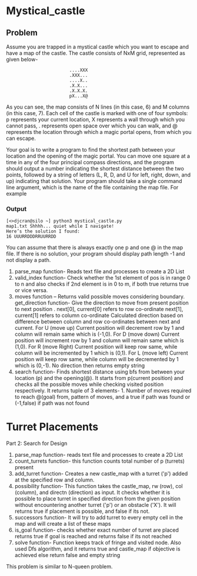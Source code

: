 # Mystical_castle
## Problem
Assume you are trapped in a mystical castle which you want to escape and have a map of the castle. The castle consists
of NxM grid, represented as given below-

                            ....XXX
                            .XXX...
                            ....X..
                            .X.X...
                            .X.X.X.
                            pX...X@

As you can see, the map consists of N lines (in this case, 6) and M columns (in this case, 7). Each cell of the castle is marked with one of four symbols: p represents your current location, X represents a wall through which you cannot pass, . represents open space over which you can walk, and @ represents the location through which a magic portal opens, from which you can escape.

Your goal is to write a program to find the shortest path between your location and the opening of the magic portal. You can move one square at a time in any of the four principal compass directions, and the program should output a number indicating the shortest distance between the two points, followed by a string of letters (L, R, D, and U for left, right, down, and up) indicating that solution. Your program should take a single command line argument, which is the name of the file containing the map file. For example

### Output
    [<>djcran@silo ~] python3 mystical_castle.py
    map1.txt Shhhh... quiet while I navigate!
    Here’s the solution I found:
    16 UUURRDDDRRUURRDD

You can assume that there is always exactly one p and one @ in the map file. If there is no solution, your program should display path length -1 and not display a path.

1.	parse_map function- Reads text file and processes to create a 2D List
2.	valid_index function- Check whether the 1st  element of pos is in range 0 to n and also checks if 2nd element is in 0 to m,  if both true returns true or vice versa.
3.	moves function – Returns valid possible moves considering boundary.
get_direction function- Give the direction to move from present position to next position . 
next[0], current[0] refers to row  co-ordinate 
next[1], current[1] refers to column  co-ordinate
Calculated direction based on difference between column and row co-ordinates between next and current.
For U (move up) Current position will decrement row by 1 and column will remain same which is (-1,0).
For D (move down) Current position will increment row by 1 and column will remain same which is (1,0).
For R (move Right) Current position will keep row same, while column will be incremented by 1 which is (0,1).
For L (move left) Current position will keep row same, while column will be decremented by 1 which is (0,-1).
No direction then returns empty string
4.	search function- Finds shortest distance using bfs from between your location (p) and the opening(@). It starts from p(current position) and checks all the possible moves while checking visited position respectively. It returns tuple of 3 elements- 1. Number of moves required to reach @(goal) from, pattern of moves, and a true if path was found or (-1,false) if path was not found  

# Turret Placements
Part 2: Search for Design
1.	parse_map function- reads text file and processes to create a 2D List
2. count_turrets function- this function counts total number of p (turrets) present 
3. add_turret function- Creates a new castle_map with a turret ('p') added at the specified row and column.
4. possibility function- This function takes the castle_map, rw (row), col (column), and directn (direction) as input. It checks whether it is possible to place turret in specified direction from the given position without encountering another turret ('p') or an obstacle ('X'). It will returns true if placement is possible, and false if its not.
5. successors function- It will try to add turret to every empty cell in the map and will create a list of these maps
6. is_goal function- checks whether exact number of turret are placed returns true if goal is reached and returns false if its not reached
7. solve function- Function keeps track of fringe and visited node. Also used Dfs algorithm, and it returns true and castle_map if objective is achieved else return false and empty string

This problem is similar to N-queen problem.







